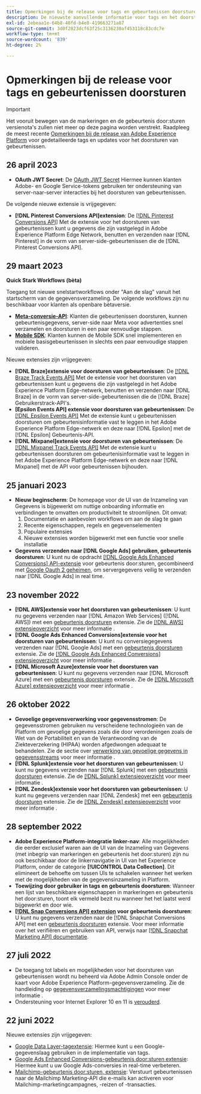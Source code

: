 ```yaml
---
title: Opmerkingen bij de release voor tags en gebeurtenissen doorsturen
description: De nieuwste aanvullende informatie voor tags en het doorsturen van gebeurtenissen in Adobe Experience Platform.
exl-id: 2ebeaa1e-64b8-48fd-b4e8-419663271a87
source-git-commit: 3d0f2823dcf63f25c3136230af453118c83cdc7e
workflow-type: tm+mt
source-wordcount: '839'
ht-degree: 2%

---
```


# Opmerkingen bij de release voor tags en gebeurtenissen doorsturen

>[!IMPORTANT]
>
>Het vooruit bewegen van de markeringen en de gebeurtenis door:sturen versienota&#39;s zullen niet meer op deze pagina worden verstrekt. Raadpleeg de meest recente [Opmerkingen bij de release van Adobe Experience Platform](https://experienceleague.adobe.com/docs/experience-platform/release-notes/latest.html?lang=en#data-collection) voor gedetailleerde tags en updates voor het doorsturen van gebeurtenissen.

## 26 april 2023

* **OAuth JWT Secret**: De [OAuth JWT Secret](https://experienceleague.adobe.com/docs/experience-platform/tags/event-forwarding/secrets.html?lang=en) Hiermee kunnen klanten Adobe- en Google Service-tokens gebruiken ter ondersteuning van server-naar-server interacties bij het doorsturen van gebeurtenissen.

De volgende nieuwe extensie is vrijgegeven:

* **[!DNL Pinterest Conversions API]extension**: De [[!DNL Pinterest Conversions API]](https://experienceleague.adobe.com/docs/experience-platform/tags/extensions/server/pinterest/overview.html) Met de extensie voor het doorsturen van gebeurtenissen kunt u gegevens die zijn vastgelegd in Adobe Experience Platform Edge Network, benutten en verzenden naar [!DNL Pinterest] in de vorm van server-side-gebeurtenissen die de [!DNL Pinterest Conversions API].

## 29 maart 2023

**Quick Stark Workflows (bèta)**

Toegang tot nieuwe snelstartworkflows onder &quot;Aan de slag&quot; vanuit het startscherm van de gegevensverzameling. De volgende workflows zijn nu beschikbaar voor klanten als openbare bètaversie.
* **[Meta-conversie-API](https://experienceleague.adobe.com/docs/experience-platform/tags/extensions/server/meta/overview.html?lang=en#quick-start)**: Klanten die gebeurtenissen doorsturen, kunnen gebeurtenisgegevens, server-side naar Meta voor advertenties snel verzamelen en doorsturen in een paar eenvoudige stappen.
* **[Mobile SDK](https://developer.adobe.com/client-sdks/documentation/)**: Klanten kunnen de Mobile SDK snel implementeren en mobiele basisgebeurtenissen in slechts een paar eenvoudige stappen valideren.

Nieuwe extensies zijn vrijgegeven:

* **[!DNL Braze]extensie voor doorsturen van gebeurtenissen**: De [[!DNL Braze Track Events API]](https://experienceleague.adobe.com/docs/experience-platform/tags/extensions/server/braze/overview.html) Met de extensie voor het doorsturen van gebeurtenissen kunt u gegevens die zijn vastgelegd in het Adobe Experience Platform Edge-netwerk, benutten en verzenden naar [!DNL Braze] in de vorm van server-side-gebeurtenissen die de [!DNL Braze] Gebruikerstrack-API&#39;s.
* **[Epsilon Events API] extensie voor doorsturen van gebeurtenissen**: De [[!DNL Epsilon Events API]](https://experienceleague.adobe.com/docs/experience-platform/tags/extensions/server/braze/overview.html) Met de extensie kunt u gebeurtenissen doorsturen om gebeurtenisinformatie vast te leggen in het Adobe Experience Platform Edge-netwerk en deze naar [!DNL Epsilon] met de [!DNL Epsilon] Gebeurtenis-API.
* **[!DNL Mixpanel]extensie voor doorsturen van gebeurtenissen**: De [[!DNL Mixpanel Track Events API]](https://experienceleague.adobe.com/docs/experience-platform/tags/extensions/server/braze/overview.html) Met de extensie kunt u gebeurtenissen doorsturen om gebeurtenisinformatie vast te leggen in het Adobe Experience Platform Edge-netwerk en deze naar [!DNL Mixpanel] met de API voor gebeurtenissen bijhouden.

## 25 januari 2023

* **Nieuw beginscherm**: De homepage voor de UI van de Inzameling van Gegevens is bijgewerkt om nuttige onboarding informatie en verbindingen te omvatten om productiviteit te stroomlijnen. Dit omvat:
   1. Documentatie en aanbevolen workflows om aan de slag te gaan
   1. Recente eigenschappen, regels en gegevenselementen
   1. Populaire extensies
   1. Nieuwe extensies worden bijgewerkt met een functie voor snelle installatie
* **Gegevens verzenden naar [!DNL Google Ads] gebruiken, gebeurtenis doorsturen**: U kunt nu de opdracht [[!DNL Google Ads Enhanced Conversions] API-extensie](../extensions/server/google-ads-enhanced-conversions/overview.md) voor gebeurtenis door:sturen, gecombineerd met [Google Oauth 2 geheimen](../ui/event-forwarding/secrets.md#google-oauth2), om servergegevens veilig te verzenden naar [!DNL Google Ads] in real time.

## 23 november 2022

* **[!DNL AWS]extensie voor het doorsturen van gebeurtenissen**: U kunt nu gegevens verzenden naar [!DNL Amazon Web Services] ([!DNL AWS]) met een [gebeurtenis doorsturen](../../tags/ui/event-forwarding/overview.md) extensie. Zie de [[!DNL AWS] extensieoverzicht](../../tags/extensions/server/aws/overview.md) voor meer informatie .
* **[!DNL Google Ads Enhanced Conversions]extensie voor het doorsturen van gebeurtenissen**: U kunt nu conversiegegevens verzenden naar [!DNL Google Ads] met een [gebeurtenis doorsturen](../../tags/ui/event-forwarding/overview.md) extensie. Zie de [[!DNL Google Ads Enhanced Conversions] extensieoverzicht](../../tags/extensions/server/google-ads-enhanced-conversions/overview.md) voor meer informatie .
* **[!DNL Microsoft Azure]extensie voor het doorsturen van gebeurtenissen**: U kunt nu gegevens verzenden naar [!DNL Microsoft Azure] met een [gebeurtenis doorsturen](../../tags/ui/event-forwarding/overview.md) extensie. Zie de [[!DNL Microsoft Azure] extensieoverzicht](../../tags/extensions/server/azure/overview.md) voor meer informatie .

## 26 oktober 2022

* **Gevoelige gegevensverwerking voor gegevensstromen**: De gegevensstromen gebruiken nu verscheidene technologieën van de Platform om gevoelige gegevens zoals die door verordeningen zoals de Wet van de Portabiliteit en van de Verantwoording van de Ziekteverzekering (HIPAA) worden afgedwongen adequaat te behandelen. Zie de sectie over [verwerking van gevoelige gegevens in gegevensstreams](../../datastreams/overview.md#sensitive) voor meer informatie .
* **[!DNL Splunk]extensie voor het doorsturen van gebeurtenissen**: U kunt nu gegevens verzenden naar [!DNL Splunk] met een [gebeurtenis doorsturen](../ui/event-forwarding/overview.md) extensie. Zie de [[!DNL Splunk] extensieoverzicht](../extensions/server/splunk/overview.md) voor meer informatie .
* **[!DNL Zendesk]extensie voor het doorsturen van gebeurtenissen**: U kunt nu gegevens verzenden naar [!DNL Zendesk] met een [gebeurtenis doorsturen](../ui/event-forwarding/overview.md) extensie. Zie de [[!DNL Zendesk] extensieoverzicht](../extensions/server/zendesk/overview.md) voor meer informatie .

## 28 september 2022

* **Adobe Experience Platform-integratie linker-nav**: Alle mogelijkheden die eerder exclusief waren aan de UI van de Inzameling van Gegevens (met inbegrip van markeringen en gebeurtenis het door:sturen) zijn nu ook beschikbaar door de linkernavigatie in UI van het Experience Platform, onder de categorie **[!UICONTROL Data Collection]**. Dit elimineert de behoefte om tussen UIs te schakelen wanneer het werken met de mogelijkheden van de gegevensinzameling in Platform.
* **Toewijzing door gebruiker in tags en gebeurtenis doorsturen**: Wanneer een lijst van beschikbare eigenschappen in markeringen en gebeurtenis het door:sturen, toont elk vermeld bezit nu wanneer het het laatst werd bijgewerkt en door wie.
* **[[!DNL Snap Conversions API] extension](https://exchange.adobe.com/apps/ec/108550) voor gebeurtenis doorsturen**: U kunt nu gegevens verzenden naar de [!DNL Snapchat Conversions API] met een [gebeurtenis doorsturen](../../tags/ui/event-forwarding/overview.md) extensie. Voor meer informatie over het verifiëren en gebruiken van API, verwijs naar [[!DNL Snapchat Marketing API] documentatie](https://marketingapi.snapchat.com/docs/conversion.html).

## 27 juli 2022

* De toegang tot labels en mogelijkheden voor het doorsturen van gebeurtenissen wordt nu beheerd via Adobe Admin Console onder de kaart voor Adobe Experience Platform-gegevensverzameling. Zie de handleiding op [gegevensverzamelingsmachtigingen](../../collection/permissions.md) voor meer informatie .
* Ondersteuning voor Internet Explorer 10 en 11 is [verouderd](../ie-deprecation.md).

## 22 juni 2022

Nieuwe extensies zijn vrijgegeven:

* [Google Data Layer-tagextensie](../extensions/client/google-data-layer/overview.md): Hiermee kunt u een Google-gegevenslaag gebruiken in de implementatie van tags.
* [Google Ads Enhanced Conversions-gebeurtenis door:sturen extensie](https://partners.adobe.com/exchangeprogram/experiencecloud/exchange.details.108630.html): Hiermee kunt u uw Google Ads-conversies in real-time verbeteren.
* [Mailchimp-gebeurtenis door:sturen, extensie](../extensions/server/mailchimp/overview.md): Verstuurt gebeurtenissen naar de Mailchimp Marketing-API die e-mails kan activeren voor Mailchimp-marketingcampagnes, -reizen of -transacties.